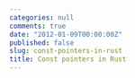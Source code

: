 ```yaml
---
categories: null
comments: true
date: "2012-01-09T00:00:00Z"
published: false
slug: const-pointers-in-rust
title: Const pointers in Rust
---
```


